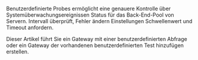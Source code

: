 Benutzerdefinierte Probes ermöglicht eine genauere Kontrolle über Systemüberwachungsereignissen Status für das Back-End-Pool von Servern. Intervall überprüft, Fehler ändern Einstellungen Schwellenwert und Timeout anfordern.

Dieser Artikel führt Sie ein Gateway mit einer benutzerdefinierten Abfrage oder ein Gateway der vorhandenen benutzerdefinierten Test hinzufügen erstellen. 
